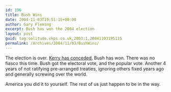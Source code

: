 ```yaml
---
id: 196
title: Bush Wins
date: 2004-11-03T19:51:15+00:00
author: Gary Fleming
excerpt: Bush has won the 2004 election
layout: post
guid: tag:solitude.vkps.co.uk,2003:1,20041103195115
permalink: /Archives/2004/11/03/BushWins/
---
```

The election is over. [Kerry has conceded](http://news.bbc.co.uk/1/hi/world/americas/3979367.stm), Bush has won. There was no fiasco this time. Bush got the electoral vote, and the popular vote. Another 4 years of not ratifying pre-arranged treaties, ignoring others fixed years ago and generally screwing over the world.

America you did it to yourself. The rest of us just happen to be in the way.